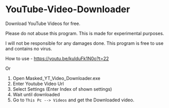 # YouTube-Video-Downloader
Download YouTube Videos for free.

Please do not abuse this program.
This is made for experimental purposes.

I will not be responsible for any damages done.
This program is free to use and contains no virus.

How to use - https://youtu.be/kulduFk1N0o?t=22

Or
1. Open Masked_YT_Video_Downloader.exe
2. Enter Youtube Video Url
3. Select Settings (Enter Index of shown settings)
4. Wait until downloaded
5. Go to `This Pc --> Videos` and get the Downloaded video.

